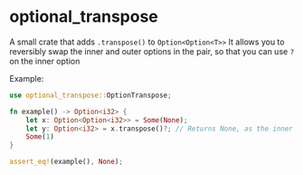 # optional_transpose
A small crate that adds `.transpose()` to `Option<Option<T>>`
It allows you to reversibly swap the inner and outer options in the pair, so that you can use `?` on the inner option

Example:
```rust
use optional_transpose::OptionTranspose;

fn example() -> Option<i32> {
    let x: Option<Option<i32>> = Some(None);
    let y: Option<i32> = x.transpose()?; // Returns None, as the inner option is None
    Some(1)
}

assert_eq!(example(), None);
```